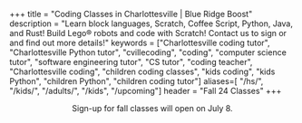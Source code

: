 +++
title = "Coding Classes in Charlottesville | Blue Ridge Boost"
description = "Learn block languages, Scratch, Coffee Script, Python, Java, and Rust! Build Lego&reg; robots and code with Scratch! Contact us to sign or and find out more details!"
keywords = ["Charlottesville coding tutor", "Charlottesville Python tutor", "cvillecoding", "coding", "computer science tutor", "software engineering tutor", "CS tutor", "coding teacher", "Charlottesville coding", "children coding classes", "kids coding", "kids Python", "children Python", "children coding tutor"]
aliases=[ "/hs/", "/kids/", "/adults/", "/kids", "/upcoming"]
header = "Fall 24 Classes"
+++

<div class="container px-2">
    <div class="row  justify-content-center">
        <div class="col-12 p-2 darknote">
            <center>
            <div>Sign-up for fall classes will open on July 8.</div>
            </center>
        </div>
    </div>
</div>
